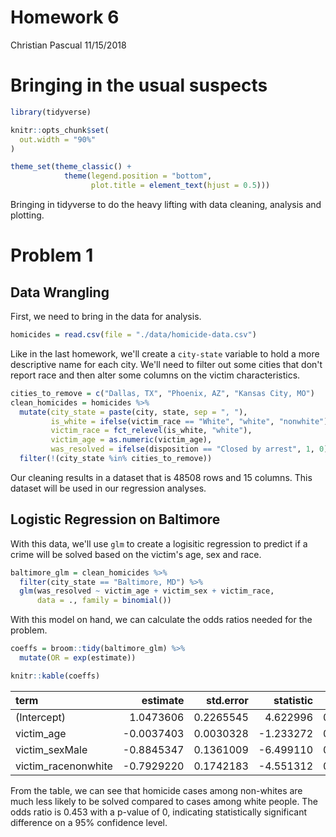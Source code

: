 Homework 6
================
Christian Pascual
11/15/2018

Bringing in the usual suspects
==============================

``` r
library(tidyverse)

knitr::opts_chunk$set(
  out.width = "90%"
)

theme_set(theme_classic() + 
            theme(legend.position = "bottom", 
                  plot.title = element_text(hjust = 0.5)))
```

Bringing in tidyverse to do the heavy lifting with data cleaning, analysis and plotting.

Problem 1
=========

Data Wrangling
--------------

First, we need to bring in the data for analysis.

``` r
homicides = read.csv(file = "./data/homicide-data.csv") 
```

Like in the last homework, we'll create a `city-state` variable to hold a more descriptive name for each city. We'll need to filter out some cities that don't report race and then alter some columns on the victim characteristics.

``` r
cities_to_remove = c("Dallas, TX", "Phoenix, AZ", "Kansas City, MO")
clean_homicides = homicides %>% 
  mutate(city_state = paste(city, state, sep = ", "),
         is_white = ifelse(victim_race == "White", "white", "nonwhite"),
         victim_race = fct_relevel(is_white, "white"),
         victim_age = as.numeric(victim_age),
         was_resolved = ifelse(disposition == "Closed by arrest", 1, 0)) %>% 
  filter(!(city_state %in% cities_to_remove))
```

Our cleaning results in a dataset that is 48508 rows and 15 columns. This dataset will be used in our regression analyses.

Logistic Regression on Baltimore
--------------------------------

With this data, we'll use `glm` to create a logisitic regression to predict if a crime will be solved based on the victim's age, sex and race.

``` r
baltimore_glm = clean_homicides %>% 
  filter(city_state == "Baltimore, MD") %>% 
  glm(was_resolved ~ victim_age + victim_sex + victim_race, 
      data = ., family = binomial())
```

With this model on hand, we can calculate the odds ratios needed for the problem.

``` r
coeffs = broom::tidy(baltimore_glm) %>% 
  mutate(OR = exp(estimate)) 

knitr::kable(coeffs)
```

| term                 |    estimate|  std.error|  statistic|    p.value|         OR|
|:---------------------|-----------:|----------:|----------:|----------:|----------:|
| (Intercept)          |   1.0473606|  0.2265545|   4.622996|  0.0000038|  2.8501185|
| victim\_age          |  -0.0037403|  0.0030328|  -1.233272|  0.2174741|  0.9962667|
| victim\_sexMale      |  -0.8845347|  0.1361009|  -6.499110|  0.0000000|  0.4129062|
| victim\_racenonwhite |  -0.7929220|  0.1742183|  -4.551312|  0.0000053|  0.4525206|

From the table, we can see that homicide cases among non-whites are much less likely to be solved compared to cases among white people. The odds ratio is 0.453 with a p-value of 0, indicating statistically significant difference on a 95% confidence level.
